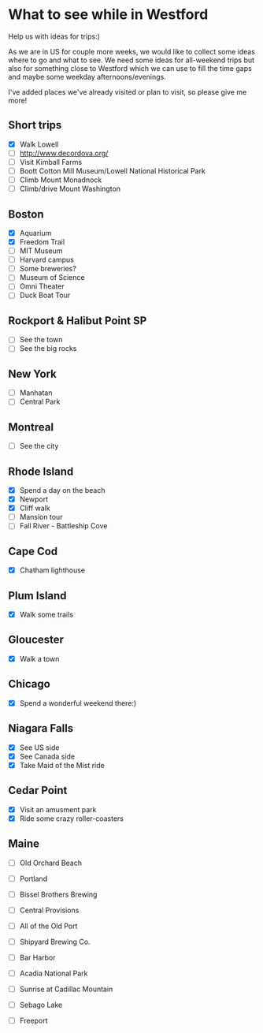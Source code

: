# What to see while in Westford
Help us with ideas for trips:)

As we are in US for couple more weeks, we would like to collect some ideas where to go and what to see. We need some ideas for all-weekend trips but also for something close to Westford which we can use to fill the time gaps and maybe some weekday afternoons/evenings.

I've added places we've already visited or plan to visit, so please give me more!
## Short trips

- [x] Walk Lowell
- [ ] http://www.decordova.org/
- [ ] Visit Kimball Farms
- [ ] Boott Cotton Mill Museum/Lowell National Historical Park
- [ ] Climb Mount Monadnock
- [ ] Climb/drive Mount Washington

## Boston

- [x] Aquarium
- [x] Freedom Trail
- [ ] MIT Museum
- [ ] Harvard campus
- [ ] Some breweries?
- [ ] Museum of Science
 - [ ] Omni Theater 
- [ ] Duck Boat Tour

## Rockport & Halibut Point SP

- [ ] See the town
- [ ] See the big rocks

## New York

- [ ] Manhatan
- [ ] Central Park

## Montreal

- [ ] See the city

## Rhode Island

- [x] Spend a day on the beach
- [x] Newport
 - [x] Cliff walk
 - [ ] Mansion tour
- [ ] Fall River - Battleship Cove

## Cape Cod

- [x] Chatham lighthouse

## Plum Island

- [x] Walk some trails

## Gloucester

- [x] Walk a town

## Chicago

- [x] Spend a wonderful weekend there:)

## Niagara Falls

- [x] See US side
- [x] See Canada side
- [x] Take Maid of the Mist ride

## Cedar Point

- [x] Visit an amusment park
- [x] Ride some crazy roller-coasters

## Maine

- [ ] Old Orchard Beach
- [ ] Portland
 - [ ] Bissel Brothers Brewing
 - [ ] Central Provisions
 - [ ] All of the Old Port
 - [ ] Shipyard Brewing Co.
- [ ] Bar Harbor
- [ ] Acadia National Park
 - [ ] Sunrise at Cadillac Mountain
- [ ] Sebago Lake
- [ ] Freeport

